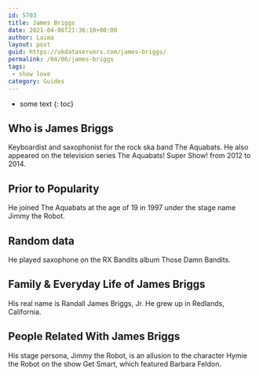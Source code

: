 ```yaml
---
id: 5703
title: James Briggs
date: 2021-04-06T21:36:10+00:00
author: Laima
layout: post
guid: https://ukdataservers.com/james-briggs/
permalink: /04/06/james-briggs
tags:
 - show love
category: Guides
---
```


* some text
{: toc}


## Who is James Briggs
                  
                  
                  
Keyboardist and saxophonist for the rock ska band The Aquabats. He also appeared on the television series The Aquabats! Super Show! from 2012 to 2014.
                  
              
            
              
            
                
                
                
## Prior to Popularity
                  
                  
                  
He joined The Aquabats at the age of 19 in 1997 under the stage name Jimmy the Robot.
                  
              
            
              
            
                
                
                
## Random data
                  
                  
                  
He played saxophone on the RX Bandits album Those Damn Bandits.
                  
              
            
              
            
                
                
                
## Family & Everyday Life of James Briggs
                  
                  
                  
His real name is Randall James Briggs, Jr. He grew up in Redlands, California.
                  
              
            
              
            
                
                
                
## People Related With James Briggs
                  
                  
                  
His stage persona, Jimmy the Robot, is an allusion to the character Hymie the Robot on the show Get Smart, which featured Barbara Feldon.
                  
              
            
              
            
                
              
            
              
              
            
            
              
            
          
          
          